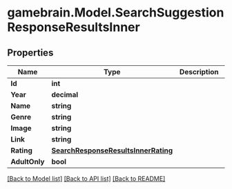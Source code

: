# gamebrain.Model.SearchSuggestionResponseResultsInner

## Properties

Name | Type | Description | Notes
------------ | ------------- | ------------- | -------------
**Id** | **int** |  | [optional] 
**Year** | **decimal** |  | [optional] 
**Name** | **string** |  | [optional] 
**Genre** | **string** |  | [optional] 
**Image** | **string** |  | [optional] 
**Link** | **string** |  | [optional] 
**Rating** | [**SearchResponseResultsInnerRating**](SearchResponseResultsInnerRating.md) |  | [optional] 
**AdultOnly** | **bool** |  | [optional] 

[[Back to Model list]](../README.md#documentation-for-models) [[Back to API list]](../README.md#documentation-for-api-endpoints) [[Back to README]](../README.md)


